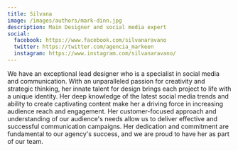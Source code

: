 ```yaml
---
title: Silvana
image: /images/authors/mark-dinn.jpg
description: Main Designer and social media expert
social:
  facebook: https://www.facebook.com/silvanaravano
  twitter: https://twitter.com/agencia_markeen
  instagram: https://www.instagram.com/silvanaravano/
---
```


We have an exceptional lead designer who is a specialist in social media and communication. With an unparalleled passion for creativity and strategic thinking, her innate talent for design brings each project to life with a unique identity. Her deep knowledge of the latest social media trends and ability to create captivating content make her a driving force in increasing audience reach and engagement. Her customer-focused approach and understanding of our audience's needs allow us to deliver effective and successful communication campaigns. Her dedication and commitment are fundamental to our agency's success, and we are proud to have her as part of our team.
